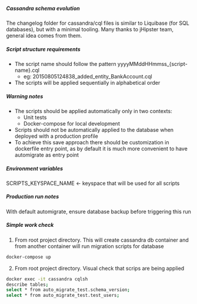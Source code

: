 ##### Cassandra schema evolution
The changelog folder for cassandra/cql files is similar to Liquibase (for SQL databases), but with a minimal tooling.
Many thanks to jHipster team, general idea comes from them.

##### Script structure requirements
- The script name should follow the pattern yyyyMMddHHmmss_{script-name}.cql
  - eg: 20150805124838_added_entity_BankAccount.cql
- The scripts will be applied sequentially in alphabetical order

##### Warning notes
- The scripts should be applied automatically only in two contexts:
  - Unit tests
  - Docker-compose for local development
- Scripts should not be automatically applied to the database when deployed with a production profile
- To achieve this save approach there should be customization in dockerfile entry point, as by default it is much more convenient to have automigrate as entry point

##### Environment variables
SCRIPTS_KEYSPACE_NAME <- keyspace that will be used for all scripts

##### Production run notes
With default automigrate, ensure database backup before triggering this run

##### Simple work check
1. From root project directory. This will create cassandra db container and from another container will run migration scripts for database
```bash
docker-compose up
```
2. From root project directory. Visual check that scrips are being applied  
```bash
docker exec -it cassandra cqlsh
describe tables;
select * from auto_migrate_test.schema_version;
select * from auto_migrate_test.test_users;
```
